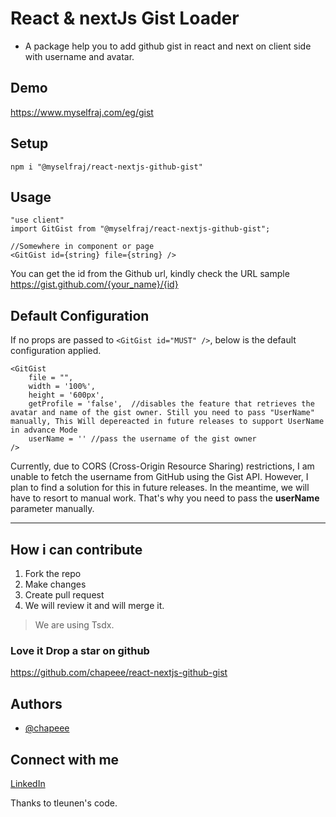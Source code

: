 # React & nextJs Gist Loader

- A package help you to add github gist in react and next on client side with username and avatar.

## Demo 

https://www.myselfraj.com/eg/gist


## Setup

```
npm i "@myselfraj/react-nextjs-github-gist"
```

## Usage

```
"use client"
import GitGist from "@myselfraj/react-nextjs-github-gist";

//Somewhere in component or page 
<GitGist id={string} file={string} />
```
You can get the id from the Github url, kindly check the URL sample https://gist.github.com/{your_name}/{id}


## Default Configuration

If no props are passed to ```<GitGist id="MUST" />```, below is the default configuration applied.
```
<GitGist 
    file = "",
    width = '100%',
    height = '600px',
    getProfile = 'false',  //disables the feature that retrieves the avatar and name of the gist owner. Still you need to pass "UserName" manually, This Will depereacted in future releases to support UserName in advance Mode
    userName = '' //pass the username of the gist owner
/>
```

Currently, due to CORS (Cross-Origin Resource Sharing) restrictions, I am unable to fetch the username from GitHub using the Gist API. However, I plan to find a solution for this in future releases. In the meantime, we will have to resort to manual work. That's why you need to pass the **userName** parameter manually.




---
## How i can contribute

1. Fork the repo
2. Make changes
3. Create pull request
4. We will review it and will merge it.

> We are using Tsdx.

### Love it Drop a star on github

https://github.com/chapeee/react-nextjs-github-gist

## Authors

- [@chapeee](https://github.com/chapeee/)

## Connect with me
[LinkedIn](https://www.linkedin.com/in/myselfraj/)


Thanks to tleunen's code.